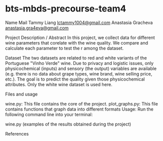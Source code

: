 # bts-mbds-precourse-team4

Name	Mail
Tammy Liang	lctammy1004@gmail.com
Anastasia Gracheva anastasia.gra4eva@gmail.com



Project Description / Abstract
In this project, we collect data for different wine parameters that corelate with the wine quality. We compare and calculate each parameter to test the r among the dataset.

Dataset
The two datasets are related to red and white variants of the Portuguese "Vinho Verde" wine. Due to privacy and logistic issues, only physicochemical (inputs) and sensory (the output) variables are available (e.g. there is no data about grape types, wine brand, wine selling price, etc.). The goal is to predict the quality given those physicochemical attributes. Only the white wine dataset is used here.

Files and usage

wine.py: This file contains the core of the project.
plot_graphs.py: This file contains functions that graph data into different formats
Usage: Run the following command line into your terminal:

wine.py
(examples of the results  obtained during the project)

References
